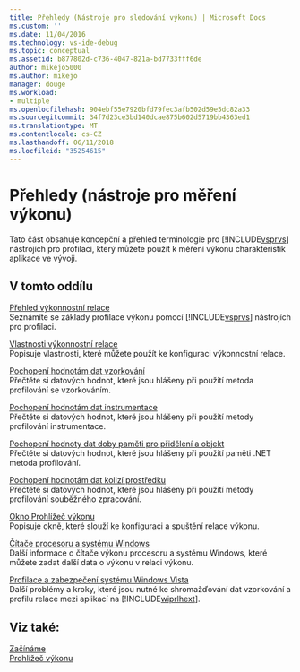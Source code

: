 ```yaml
---
title: Přehledy (Nástroje pro sledování výkonu) | Microsoft Docs
ms.custom: ''
ms.date: 11/04/2016
ms.technology: vs-ide-debug
ms.topic: conceptual
ms.assetid: b877802d-c736-4047-821a-bd7733fff6de
author: mikejo5000
ms.author: mikejo
manager: douge
ms.workload:
- multiple
ms.openlocfilehash: 904ebf55e7920bfd79fec3afb502d59e5dc82a33
ms.sourcegitcommit: 34f7d23ce3bd140dcae875b602d5719bb4363ed1
ms.translationtype: MT
ms.contentlocale: cs-CZ
ms.lasthandoff: 06/11/2018
ms.locfileid: "35254615"
---
```

# <a name="overviews-performance-tools"></a>Přehledy (nástroje pro měření výkonu)
Tato část obsahuje koncepční a přehled terminologie pro [!INCLUDE[vsprvs](../code-quality/includes/vsprvs_md.md)] nástrojích pro profilaci, který můžete použít k měření výkonu charakteristik aplikace ve vývoji.  
  
## <a name="in-this-section"></a>V tomto oddílu  
 [Přehled výkonnostní relace](../profiling/performance-session-overview.md)  
 Seznámíte se základy profilace výkonu pomocí [!INCLUDE[vsprvs](../code-quality/includes/vsprvs_md.md)] nástrojích pro profilaci.  
  
 [Vlastnosti výkonnostní relace](../profiling/performance-session-properties.md)  
 Popisuje vlastnosti, které můžete použít ke konfiguraci výkonnostní relace.  
  
 [Pochopení hodnotám dat vzorkování](../profiling/understanding-sampling-data-values.md)  
 Přečtěte si datových hodnot, které jsou hlášeny při použití metoda profilování se vzorkováním.  
  
 [Pochopení hodnotám dat instrumentace](../profiling/understanding-instrumentation-data-values.md)  
 Přečtěte si datových hodnot, které jsou hlášeny při použití metody profilování instrumentace.  
  
 [Pochopení hodnoty dat doby paměti pro přidělení a objekt](../profiling/understanding-memory-allocation-and-object-lifetime-data-values.md)  
 Přečtěte si datových hodnot, které jsou hlášeny při použití paměti .NET metoda profilování.  
  
 [Pochopení hodnotám dat kolizí prostředku](../profiling/understanding-resource-contention-data-values.md)  
 Přečtěte si datových hodnot, které jsou hlášeny při použití metody profilování souběžného zpracování.  
  
 [Okno Prohlížeč výkonu](../profiling/performance-explorer-window.md)  
 Popisuje okně, které slouží ke konfiguraci a spuštění relace výkonu.  
  
 [Čítače procesoru a systému Windows](../profiling/cpu-and-windows-counters.md)  
 Další informace o čítače výkonu procesoru a systému Windows, které můžete zadat další data o výkonu v relaci výkonu.  
  
 [Profilace a zabezpečení systému Windows Vista](../profiling/profiling-and-windows-vista-security.md)  
 Další problémy a kroky, které jsou nutné ke shromažďování dat vzorkování a profilu relace mezi aplikací na [!INCLUDE[wiprlhext](../debugger/includes/wiprlhext_md.md)].  
  
## <a name="see-also"></a>Viz také:  
 [Začínáme](../profiling/getting-started-with-performance-tools.md)   
 [Prohlížeč výkonu](../profiling/performance-explorer.md)